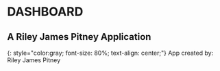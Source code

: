 # DASHBOARD
## A Riley James Pitney Application
{: style="color:gray; font-size: 80%; text-align: center;"} App created by: Riley James Pitney
